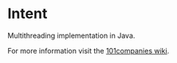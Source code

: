 # Intent
Multithreading implementation in Java.

For more information visit the [101companies wiki](http://www.101companies.org).